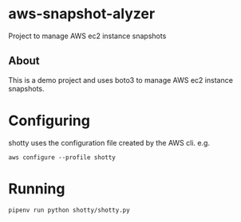 # aws-snapshot-alyzer

Project to manage AWS ec2 instance snapshots

## About

This is a demo project and uses boto3 to manage AWS ec2 instance snapshots.

# Configuring

shotty uses the configuration file created by the AWS cli. e.g.

`aws configure --profile shotty`


# Running

`pipenv run python shotty/shotty.py`
